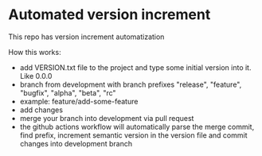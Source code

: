 # Automated version increment

This repo has version increment automatization

How this works:

- add VERSION.txt file to the project and type some initial version into it. Like 0.0.0
- branch from development with branch prefixes "release", "feature", "bugfix", "alpha", "beta", "rc"
 - example: feature/add-some-feature
- add changes
- merge your branch into development via pull request
- the github actions workflow will automatically parse the merge commit, find prefix, increment semantic version in the version file and commit changes into development branch

